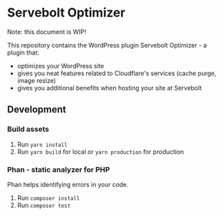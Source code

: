 # Servebolt Optimizer

Note: this document is WIP!

This repository contains the WordPress plugin Servebolt Optimizer - a plugin that:
- optimizes your WordPress site
- gives you neat features related to Cloudflare's services (cache purge, image resize)
- gives you additional benefits when hosting your site at Servebolt

## Development

### Build assets
1. Run `yarn install`
2. Run `yarn build` for local or `yarn production` for production

### Phan - static analyzer for PHP
Phan helps identifying errors in your code.

1. Run `composer install`
2. Run `composer test`
